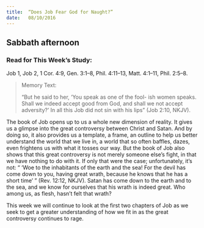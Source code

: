 ```yaml
---
title:  “Does Job Fear God for Naught?”
date:   08/10/2016
---
```


## Sabbath afternoon

### Read for This Week’s Study:
Job 1, Job 2, 1 Cor. 4:9, Gen. 3:1–8, Phil. 4:11–13, Matt. 4:1–11, Phil. 2:5–8.

> <p>Memory Text:</p>
> “But he said to her, ‘You speak as one of the fool- ish women speaks. Shall we indeed accept good from God, and shall we not accept adversity?’ In all this Job did not sin with his lips” (Job 2:10, NKJV).

The book of Job opens up to us a whole new dimension of reality. It gives us a glimpse into the great controversy between Christ and Satan. And by doing so, it also provides us a template, a frame, an outline to help us better understand the world that we live in, a world that so often baffles, dazes, even frightens us with what it tosses our way. But the book of Job also shows that this great controversy is not merely someone else’s fight, in that we have nothing to do with it. If only that were the case; unfortunately, it’s not: “ ‘Woe to the inhabitants of the earth and the sea! For the devil has come down to you, having great wrath, because he knows that he has a short time’ ” (Rev. 12:12, NKJV). Satan has come down to the earth and to the sea, and we know for ourselves that his wrath is indeed great. Who among us, as flesh, hasn’t felt that wrath?

This week we will continue to look at the first two chapters of Job as we seek to get a greater understanding of how we fit in as the great controversy continues to rage.